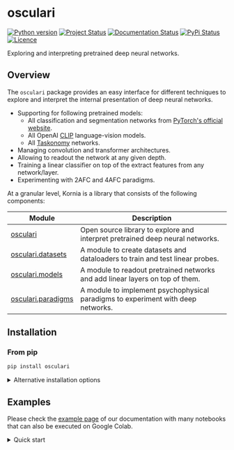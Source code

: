 # osculari

[![Python version](https://img.shields.io/pypi/pyversions/osculari)](https://pypi.org/project/osculari/)
[![Project Status](https://www.repostatus.org/badges/latest/active.svg)](https://www.repostatus.org/#active)
[![Documentation Status](https://readthedocs.org/projects/osculari/badge/?version=latest)](https://osculari.readthedocs.io/en/latest/?badge=latest)
[![PyPi Status](https://img.shields.io/pypi/v/osculari.svg)](https://pypi.org/project/osculari/)
[![Licence](https://img.shields.io/pypi/l/osculari.svg)](LICENSE)

Exploring and interpreting pretrained deep neural networks.

## Overview

The `osculari` package provides an easy interface for different techniques to explore and interpret
the internal presentation of deep neural networks.

- Supporting for following pretrained models:
    * All classification and segmentation networks
      from [PyTorch's official website](https://pytorch.org/vision/stable/models.html).
    * All OpenAI [CLIP](https://github.com/openai/CLIP) language-vision models.
    * All [Taskonomy](http://taskonomy.stanford.edu/) networks.
- Managing convolution and transformer architectures.
- Allowing to readout the network at any given depth.
- Training a linear classifier on top of the extract features from any network/layer.
- Experimenting with 2AFC and 4AFC paradigms.

At a granular level, Kornia is a library that consists of the following components:

| **Module**                                                                              | **Description**                                                                  |
|-----------------------------------------------------------------------------------------|----------------------------------------------------------------------------------|
| [osculari](https://osculari.readthedocs.io/en/latest/index.html)                        | Open source library to explore and interpret pretrained deep neural networks.    |
| [osculari.datasets](https://osculari.readthedocs.io/en/latest/osculari.datasets.html)   | A module to create datasets and dataloaders to train and test linear probes.     |
| [osculari.models](https://osculari.readthedocs.io/en/latest/osculari.models.html)       | A module to readout pretrained networks and add linear layers on top of them.    |
| [osculari.paradigms](https://osculari.readthedocs.io/en/latest/osculari.paradigms.html) | A module to implement psychophysical paradigms to experiment with deep networks. |

## Installation

### From pip

```bash
pip install osculari
```

<details>
  <summary>Alternative installation options</summary>

### From source with symbolic links:

```bash
pip install -e .
```

### From source using pip:

```bash
pip install git+https://github.com/ArashAkbarinia/osculari
```

</details>

## Examples

Please check the [example page](https://osculari.readthedocs.io/en/latest/examples.html) of our
documentation with many notebooks that can also be executed on Google Colab.

<details>
  <summary>Quick start</summary>

### Pretrained features

Let's create a linear classifier on top of the extracted features from a pretrained network to 
perform a binary classification task (i.e., 2AFC – two-alternative-force-choice). This is easily 
achieved by calling the `paradigm_2afc_merge_concatenate` from the `osculari.models` module.

``` python

architecture = 'resnet50'        # networks' architecture
weights = 'resnet50'             # the pretrained weights
img_size = 224                   # network's input size
layer = 'block0'                 # the readout layer
readout_kwargs = {
    'architecture': architecture, 
    'weights': weights,
    'layers': layer,
    'img_size': img_size,
}
net_2afc = osculari.models.paradigm_2afc_merge_concatenate(**readout_kwargs)

```

### Datasets

The `osculari.datasets` module provides datasets that are generated randomly on the fly with
flexible properties that can be dynamically changed based on the experiment of interest.
For instance, by passing a `appearance_fun` to the `ShapeAppearanceDataset` class, we can 
dynamically merge foreground masks with background images to generate stimuli of interest.

```python

def appearance_fun(foregrounds, backgrounds):
    # implementing the required appearance (colour, texture, etc.) on foreground and merging
    # to background.
    return merged_imgs, ground_truth

num_samples = 1000               # the number of random samples generated in the dataset
num_imgs = net_2afc.input_nodes  # the number of images in each sample
background = 128                 # the background type
dataset = osculari.datasets.geometrical_shapes.ShapeAppearanceDataset(
    num_samples, num_imgs, img_size, background, appearance_fun,
    unique_bg=True, transform=net_2afc.preprocess_transform()
)

```

### Linear probe

The `osculari.paradigms` module implements a set of psychophysical paradigms. The `train_linear_probe`
function trains the network on a dataset following the paradigm passed to the function.

```python

# experiment-dependent function to train on an epoch of data
epoch_fun = osculari.paradigms.forced_choice.epoch_loop
# calling the generic train_linear_probe function
training_log = osculari.paradigms.paradigm_utils.train_linear_probe(
    net_2afc, dataset, epoch_fun, './osculari_test/'
)

```

### Psychophysical experiment

The `osculari.paradigms` module also implements a set of psychophysical experiments similar to the
experiments conducted with human participants. In this example, we use the `staircase` function
to gradually measure the network's sensitivity.

```python

# experiment-dependent function to test an epoch of data
test_epoch_fun = osculari.paradigms.forced_choice.test_dataset
# the test dataset implementing desired stimuli.
class TestDataset(TorchDataset):
    def __getitem__(self, idx):
        return stimuli

test_log = osculari.paradigms.staircase(
    net_2afc, test_epoch_fun, TestDataset(), low_val=0, high_val=1
)

```

</details>
